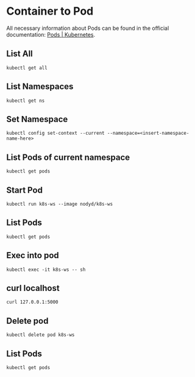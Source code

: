 # Container to Pod

All necessary information about Pods can be found in the official documentation: [Pods | Kubernetes](https://kubernetes.io/docs/concepts/workloads/pods/). 

## List All

```
kubectl get all 
```

## List Namespaces 

```
kubectl get ns
```

## Set Namespace

```
kubectl config set-context --current --namespace=<insert-namespace-name-here>
```

## List Pods of current namespace

```
kubectl get pods
```


## Start Pod

```
kubectl run k8s-ws --image nodyd/k8s-ws
```

## List Pods

```
kubectl get pods
```

## Exec into pod

```
kubectl exec -it k8s-ws -- sh
```

## curl localhost

```
curl 127.0.0.1:5000
```

## Delete pod

```
kubectl delete pod k8s-ws
```

## List Pods

```
kubectl get pods
```

